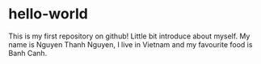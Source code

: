 # hello-world
This is my first repository on github!
Little bit introduce about myself. My name is Nguyen Thanh Nguyen, I live in Vietnam and my favourite food is Banh Canh.
